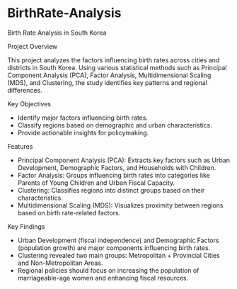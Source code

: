 # BirthRate-Analysis

Birth Rate Analysis in South Korea


Project Overview

This project analyzes the factors influencing birth rates across cities and districts in South Korea. Using various statistical methods such as Principal Component Analysis (PCA), Factor Analysis, Multidimensional Scaling (MDS), and Clustering, the study identifies key patterns and regional differences.


Key Objectives

- Identify major factors influencing birth rates.
- Classify regions based on demographic and urban characteristics.
- Provide actionable insights for policymaking.


Features

- Principal Component Analysis (PCA): Extracts key factors such as Urban Development, Demographic Factors, and Households with Children.
- Factor Analysis: Groups influencing birth rates into categories like Parents of Young Children and Urban Fiscal Capacity.
- Clustering: Classifies regions into distinct groups based on their characteristics.
- Multidimensional Scaling (MDS): Visualizes proximity between regions based on birth rate-related factors.


Key Findings

- Urban Development (fiscal independence) and Demographic Factors (population growth) are major components influencing birth rates.
- Clustering revealed two main groups: Metropolitan + Provincial Cities and Non-Metropolitan Areas.
- Regional policies should focus on increasing the population of marriageable-age women and enhancing fiscal resources.
